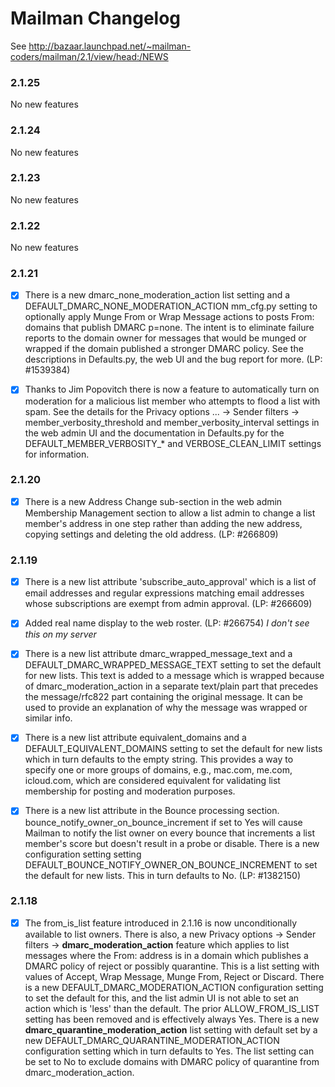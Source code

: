 # Mailman Changelog

See http://bazaar.launchpad.net/~mailman-coders/mailman/2.1/view/head:/NEWS

### 2.1.25

No new features

### 2.1.24

No new features

### 2.1.23

No new features

### 2.1.22

No new features

### 2.1.21

- [x] There is a new dmarc_none_moderation_action list setting and a
    DEFAULT_DMARC_NONE_MODERATION_ACTION mm_cfg.py setting to optionally
    apply Munge From or Wrap Message actions to posts From: domains that
    publish DMARC p=none.  The intent is to eliminate failure reports to
    the domain owner for messages that would be munged or wrapped if the
    domain published a stronger DMARC policy.  See the descriptions in
    Defaults.py, the web UI and the bug report for more.  (LP: #1539384)

- [x] Thanks to Jim Popovitch there is now a feature to automatically turn
  on moderation for a malicious list member who attempts to flood a list
  with spam.  See the details for the Privacy options ... -> Sender
  filters -> member_verbosity_threshold and member_verbosity_interval
  settings in the web admin UI and the documentation in Defaults.py for
  the DEFAULT_MEMBER_VERBOSITY_* and VERBOSE_CLEAN_LIMIT settings for
  information.

### 2.1.20
- [x] There is a new Address Change sub-section in the web admin Membership
  Management section to allow a list admin to change a list member's
  address in one step rather than adding the new address, copying settings
  and deleting the old address.  (LP: #266809)

### 2.1.19
- [x] There is a new list attribute 'subscribe_auto_approval' which is a list
  of email addresses and regular expressions matching email addresses
  whose subscriptions are exempt from admin approval.  (LP: #266609)

- [x] Added real name display to the web roster.  (LP: #266754)      *I don't see this on my server*

- [x] There is a new list attribute dmarc_wrapped_message_text and a
  DEFAULT_DMARC_WRAPPED_MESSAGE_TEXT setting to set the default for new
  lists.  This text is added to a message which is wrapped because of
  dmarc_moderation_action in a separate text/plain part that precedes the
  message/rfc822 part containing the original message.  It can be used to
  provide an explanation of why the message was wrapped or similar info.

- [x] There is a new list attribute equivalent_domains and a
  DEFAULT_EQUIVALENT_DOMAINS setting to set the default for new lists which
  in turn defaults to the empty string.  This provides a way to specify one
  or more groups of domains, e.g., mac.com, me.com, icloud.com, which are
  considered equivalent for validating list membership for posting and
  moderation purposes.

- [x] There is a new list attribute in the Bounce processing section.
  bounce_notify_owner_on_bounce_increment if set to Yes will cause
  Mailman to notify the list owner on every bounce that increments a
  list member's score but doesn't result in a probe or disable.  There
  is a new configuration setting setting
  DEFAULT_BOUNCE_NOTIFY_OWNER_ON_BOUNCE_INCREMENT to set the default
  for new lists.  This in turn defaults to No.  (LP: #1382150)    

### 2.1.18
- [x] The from_is_list feature introduced in 2.1.16 is now unconditionally
  available to list owners.  There is also, a new Privacy options ->
  Sender filters -> **dmarc_moderation_action** feature which applies to list
  messages where the From: address is in a domain which publishes a DMARC
  policy of reject or possibly quarantine.  This is a list setting with
  values of Accept, Wrap Message, Munge From, Reject or Discard. There is
  a new DEFAULT_DMARC_MODERATION_ACTION configuration setting to set the
  default for this, and the list admin UI is not able to set an action
  which is 'less' than the default.  The prior ALLOW_FROM_IS_LIST setting
  has been removed and is effectively always Yes. There is a new
  **dmarc_quarantine_moderation_action** list setting with default set by a
  new DEFAULT_DMARC_QUARANTINE_MODERATION_ACTION configuration setting
  which in turn defaults to Yes.  The list setting can be set to No to
  exclude domains with DMARC policy of quarantine from
  dmarc_moderation_action.